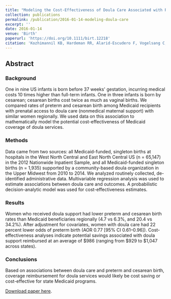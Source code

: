 ```yaml
---
title: "Modeling the Cost-Effectiveness of Doula Care Associated with Reductions in Preterm Birth and Cesarean Delivery"
collection: publications
permalink: /publication/2016-01-14-modeling-doula-care
excerpt: ''
date: 2016-01-14
venue: 'Birth'
paperurl: 'https://doi.org/10.1111/birt.12218'
citation: 'Kozhimannil KB, Hardeman RR, Alarid-Escudero F, Vogelsang C, Blauer-Peterson C, Howell EA. Modeling the cost-effectiveness of doula care for reducing preterm birth and cesarean delivery. Birth. 2016;43(1):20-27.'
---
```


## Abstract
### Background
One in nine US infants is born before 37 weeks' gestation, incurring medical costs 10 times higher than full-term infants. One in three infants is born by cesarean; cesarean births cost twice as much as vaginal births. We compared rates of preterm and cesarean birth among Medicaid recipients with prenatal access to doula care (nonmedical maternal support) with similar women regionally. We used data on this association to mathematically model the potential cost-effectiveness of Medicaid coverage of doula services.

### Methods
Data came from two sources: all Medicaid-funded, singleton births at hospitals in the West North Central and East North Central US (n = 65,147) in the 2012 Nationwide Inpatient Sample, and all Medicaid-funded singleton births (n = 1,935) supported by a community-based doula organization in the Upper Midwest from 2010 to 2014. We analyzed routinely collected, de-identified administrative data. Multivariable regression analysis was used to estimate associations between doula care and outcomes. A probabilistic decision-analytic model was used for cost-effectiveness estimates.

### Results
Women who received doula support had lower preterm and cesarean birth rates than Medicaid beneficiaries regionally (4.7 vs 6.3%, and 20.4 vs 34.2%). After adjustment for covariates, women with doula care had 22 percent lower odds of preterm birth (AOR 0.77 [95% CI 0.61–0.96]). Cost-effectiveness analyses indicate potential savings associated with doula support reimbursed at an average of &#36;986 (ranging from &#36;929 to &#36;1,047 across states).

### Conclusions
Based on associations between doula care and preterm and cesarean birth, coverage reimbursement for doula services would likely be cost saving or cost-effective for state Medicaid programs.

[Download paper here](https://doi.org/10.1111/birt.12218).